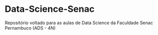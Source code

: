 # Data-Science-Senac
Repositório voltado para as aulas de Data Science da Faculdade Senac Pernambuco (ADS - 4N)
